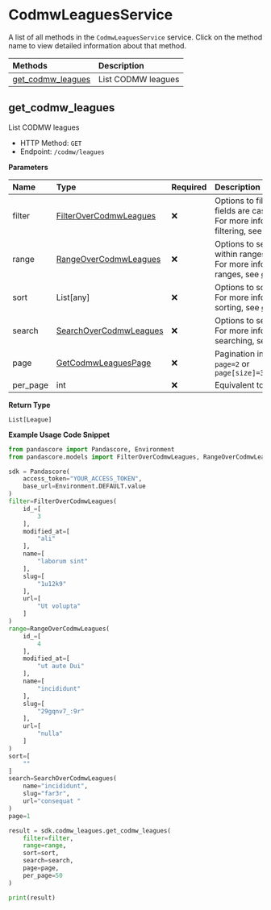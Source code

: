 # CodmwLeaguesService

A list of all methods in the `CodmwLeaguesService` service. Click on the method name to view detailed information about that method.

| Methods                                 | Description        |
| :-------------------------------------- | :----------------- |
| [get_codmw_leagues](#get_codmw_leagues) | List CODMW leagues |

## get_codmw_leagues

List CODMW leagues

- HTTP Method: `GET`
- Endpoint: `/codmw/leagues`

**Parameters**

| Name     | Type                                                          | Required | Description                                                                                                                                         |
| :------- | :------------------------------------------------------------ | :------- | :-------------------------------------------------------------------------------------------------------------------------------------------------- |
| filter   | [FilterOverCodmwLeagues](../models/FilterOverCodmwLeagues.md) | ❌       | Options to filter results. String fields are case sensitive <br/>For more information on filtering, see [docs](/docs/filtering-and-sorting#filter). |
| range    | [RangeOverCodmwLeagues](../models/RangeOverCodmwLeagues.md)   | ❌       | Options to select results within ranges <br/>For more information on ranges, see [docs](/docs/filtering-and-sorting#range).                         |
| sort     | List[any]                                                     | ❌       | Options to sort results <br/>For more information on sorting, see [docs](/docs/filtering-and-sorting#sort).                                         |
| search   | [SearchOverCodmwLeagues](../models/SearchOverCodmwLeagues.md) | ❌       | Options to search results <br/>For more information on searching, see [docs](/docs/filtering-and-sorting#search).                                   |
| page     | [GetCodmwLeaguesPage](../models/GetCodmwLeaguesPage.md)       | ❌       | Pagination in the form of `page=2` or `page[size]=30&page[number]=2`                                                                                |
| per_page | int                                                           | ❌       | Equivalent to `page[size]`                                                                                                                          |

**Return Type**

`List[League]`

**Example Usage Code Snippet**

```python
from pandascore import Pandascore, Environment
from pandascore.models import FilterOverCodmwLeagues, RangeOverCodmwLeagues, SearchOverCodmwLeagues

sdk = Pandascore(
    access_token="YOUR_ACCESS_TOKEN",
    base_url=Environment.DEFAULT.value
)
filter=FilterOverCodmwLeagues(
    id_=[
        3
    ],
    modified_at=[
        "ali"
    ],
    name=[
        "laborum sint"
    ],
    slug=[
        "1u12k9"
    ],
    url=[
        "Ut volupta"
    ]
)
range=RangeOverCodmwLeagues(
    id_=[
        4
    ],
    modified_at=[
        "ut aute Dui"
    ],
    name=[
        "incididunt"
    ],
    slug=[
        "29gqnv7_:9r"
    ],
    url=[
        "nulla"
    ]
)
sort=[
    ""
]
search=SearchOverCodmwLeagues(
    name="incididunt",
    slug="far3r",
    url="consequat "
)
page=1

result = sdk.codmw_leagues.get_codmw_leagues(
    filter=filter,
    range=range,
    sort=sort,
    search=search,
    page=page,
    per_page=50
)

print(result)
```

<!-- This file was generated by liblab | https://liblab.com/ -->
